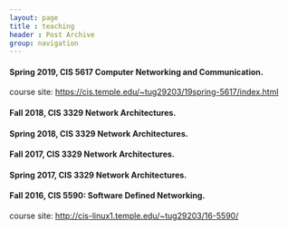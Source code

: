 ```yaml
---
layout: page
title : teaching
header : Post Archive
group: navigation
---
```


#### Spring 2019, CIS 5617 Computer Networking and Communication. ####

course site: https://cis.temple.edu/~tug29203/19spring-5617/index.html

#### Fall 2018, CIS 3329 Network Architectures. ####

#### Spring 2018, CIS 3329 Network Architectures. ####

<!-- course site: <http://cis-linux1.temple.edu/~tug29203/18spring-3329/> -->

#### Fall 2017, CIS 3329 Network Architectures. ####

<!-- course site: <http://cis-linux1.temple.edu/~tug29203/17fall-3329/> -->

#### Spring 2017, CIS 3329 Network Architectures. ####
<!-- course site: <http://cis-linux1.temple.edu/~tug29203/17-3329/> -->

#### Fall 2016, CIS 5590: Software Defined Networking. ####
course site: <http://cis-linux1.temple.edu/~tug29203/16-5590/>
